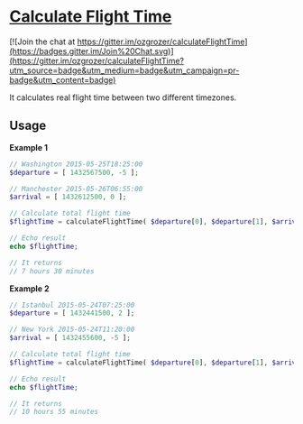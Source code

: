 # [Calculate Flight Time](https://github.com/ozgrozer/calculateFlightTime)

[![Join the chat at https://gitter.im/ozgrozer/calculateFlightTime](https://badges.gitter.im/Join%20Chat.svg)](https://gitter.im/ozgrozer/calculateFlightTime?utm_source=badge&utm_medium=badge&utm_campaign=pr-badge&utm_content=badge)

It calculates real flight time between two different timezones.


## Usage


**Example 1**

```php
// Washington 2015-05-25T18:25:00
$departure = [ 1432567500, -5 ];

// Manchester 2015-05-26T06:55:00
$arrival = [ 1432612500, 0 ];

// Calculate total flight time
$flightTime = calculateFlightTime( $departure[0], $departure[1], $arrival[0], $arrival[1] );

// Echo result
echo $flightTime;

// It returns
// 7 hours 30 minutes
```


**Example 2**

```php
// Istanbul 2015-05-24T07:25:00
$departure = [ 1432441500, 2 ];

// New York 2015-05-24T11:20:00
$arrival = [ 1432455600, -5 ];

// Calculate total flight time
$flightTime = calculateFlightTime( $departure[0], $departure[1], $arrival[0], $arrival[1] );

// Echo result
echo $flightTime;

// It returns
// 10 hours 55 minutes
```
